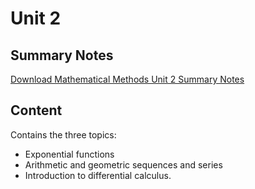 # Unit 2

## Summary Notes

[Download Mathematical Methods Unit 2 Summary Notes](./assets/resources/11_Methods_Unit_2_Course_Summary_Notes.pdf)

## Content
Contains the three topics:

- Exponential functions
- Arithmetic and geometric sequences and series
- Introduction to differential calculus.
